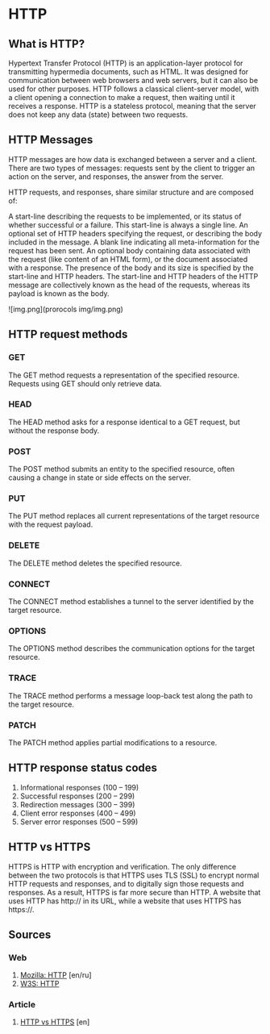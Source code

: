 # HTTP
## What is HTTP?
Hypertext Transfer Protocol (HTTP) is an application-layer protocol for transmitting hypermedia documents, such as HTML. It was designed for communication between web browsers and web servers, but it can also be used for other purposes. HTTP follows a classical client-server model, with a client opening a connection to make a request, then waiting until it receives a response. HTTP is a stateless protocol, meaning that the server does not keep any data (state) between two requests.

## HTTP Messages
HTTP messages are how data is exchanged between a server and a client. There are two types of messages: requests sent by the client to trigger an action on the server, and responses, the answer from the server.

HTTP requests, and responses, share similar structure and are composed of:

A start-line describing the requests to be implemented, or its status of whether successful or a failure. This start-line is always a single line.
An optional set of HTTP headers specifying the request, or describing the body included in the message.
A blank line indicating all meta-information for the request has been sent.
An optional body containing data associated with the request (like content of an HTML form), or the document associated with a response. The presence of the body and its size is specified by the start-line and HTTP headers.
The start-line and HTTP headers of the HTTP message are collectively known as the head of the requests, whereas its payload is known as the body.

![img.png](prorocols img/img.png)

## HTTP request methods
### GET
The GET method requests a representation of the specified resource. Requests using GET should only retrieve data.

### HEAD
The HEAD method asks for a response identical to a GET request, but without the response body.

### POST
The POST method submits an entity to the specified resource, often causing a change in state or side effects on the server.

### PUT
The PUT method replaces all current representations of the target resource with the request payload.

### DELETE
The DELETE method deletes the specified resource.

### CONNECT
The CONNECT method establishes a tunnel to the server identified by the target resource.

### OPTIONS
The OPTIONS method describes the communication options for the target resource.

### TRACE
The TRACE method performs a message loop-back test along the path to the target resource.

### PATCH
The PATCH method applies partial modifications to a resource.

## HTTP response status codes
1. Informational responses (100 – 199)
2. Successful responses (200 – 299)
3. Redirection messages (300 – 399)
4. Client error responses (400 – 499)
5. Server error responses (500 – 599)

## HTTP vs HTTPS
HTTPS is HTTP with encryption and verification. The only difference between the two protocols is that HTTPS uses TLS (SSL) to encrypt normal HTTP requests and responses, and to digitally sign those requests and responses. As a result, HTTPS is far more secure than HTTP. A website that uses HTTP has http:// in its URL, while a website that uses HTTPS has https://.

## Sources
### Web
1. [Mozilla: HTTP](https://developer.mozilla.org/en-US/docs/Web/HTTP/Status) [en/ru]
2. [W3S: HTTP](https://www.w3schools.com/whatis/whatis_http.asp)

### Article 
1. [HTTP vs HTTPS](https://www.cloudflare.com/learning/ssl/why-is-http-not-secure/#:~:text=HTTPS%20is%20HTTP%20with%20encryption,far%20more%20secure%20than%20HTTP.) [en]
